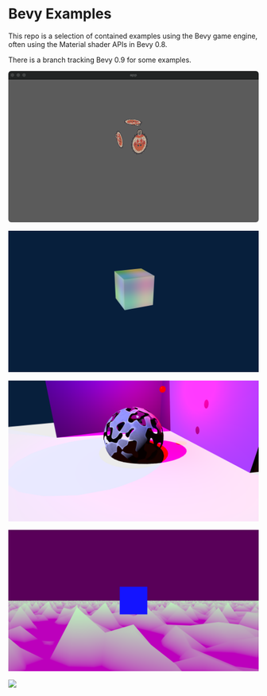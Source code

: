 # Bevy Examples

This repo is a selection of contained examples using the Bevy game engine, often using the Material shader APIs in Bevy 0.8.

There is a branch tracking Bevy 0.9 for some examples.

![](examples/shader-test-001/readme/demo.png)

![](examples/shader-rgb-worldspace-cube/readme/demo.png)

![](examples/dissolve-sphere-standard-material-extensions/readme/demo.png)

![](examples/spacecraft-noiseland/readme/demo.png)

![](examples/cube-wave/readme/demo.gif)